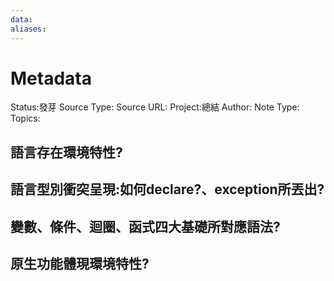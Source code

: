 ```yaml
---
data:
aliases:
---
```

# Metadata
Status:發芽
Source Type:
Source URL:
Project:總結
Author:
Note Type:
Topics:


## 語言存在環境特性?

## 語言型別衝突呈現:如何declare?、exception所丟出?

## 變數、條件、迴圈、函式四大基礎所對應語法?

## 原生功能體現環境特性?